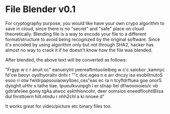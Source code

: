 # File Blender v0.1

For cryptography purpose, you would like have your own crypo algorithm to save in cloud, since there is no "secret" and "safe" place on cloud theoretically.
Blending file is a way to encode your file to a different format/structure to avoid being recognized by the original software.
Since it's encoded by using algorithm only but not through SHA2, hacker has almost no way to crack it if he doesn't know how the file was blended.

After blended, the above text will be converted as follows:

"Frgyp w    c r anuit oc" eanueiylnl yeereaftmtuoiieibeg w
c'c saiobor ,kamnyc fd'ow  beoyr oyolhyoraitv dnhi r ""c doc.egea n    e arr dnczy isa
esobiltnutoS esoo ri otw fwldrpapsouiaowyltoec,ces"eas ec ra
n   tcyftdrftuea goe onorS  dynghlt uHhr s tathe  tiae. tpueulkvunpgh  l er stnap ltel
dfiwoooioieo/c vb gdtrafeiiee gomy tgAa atwoc eskhhlsncohr, deer oomsios eneedfloohtlBiisa dul fnrsttoern hilt.ntndu r  nhh2chl a ki nnoee d"


It works great for video/picture etc binary files too.
 